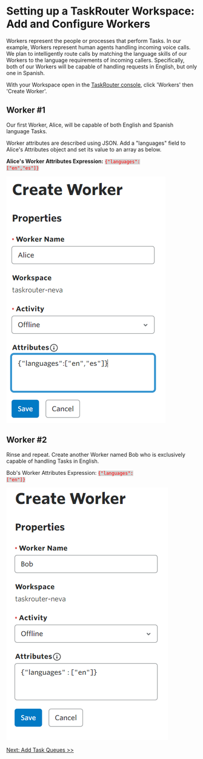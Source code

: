 # Setting up a TaskRouter Workspace: Add and Configure Workers

Workers represent the people or processes that perform Tasks. In our example, Workers represent human agents handling incoming voice calls. We plan to intelligently route calls by matching the language skills of our Workers to the language requirements of incoming callers. Specifically, both of our Workers will be capable of handling requests in English, but only one in Spanish.

With your Workspace open in the [TaskRouter console](https://www.twilio.com/console/taskrouter/workspaces), click 'Workers' then 'Create Worker'.

## Worker #1

Our first Worker, Alice, will be capable of both English and Spanish language Tasks.

Worker attributes are described using JSON. Add a "languages" field to Alice's Attributes object and set its value to an array as below.

**Alice's Worker Attributes Expression:** <code style="color:red;background-color:lightgrey">{"languages": ["en","es"]}</code>

![create-worker-alice](./images/create_worker_alice.png)

## Worker #2

Rinse and repeat. Create another Worker named Bob who is exclusively capable of handling Tasks in English.

Bob's Worker Attributes Expression: <code style="color:red;background-color:lightgrey">{"languages": ["en"]}</code>

![create-worker-bob](./images/create_worker_bob.png)

[Next: Add Task Queues >>](./part1-c-add-task_queues.md)
